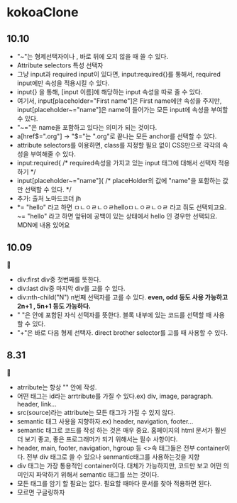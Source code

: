 # kokoaClone



## 10.10
- "~"는 형제선택자이나 , 바로 뒤에 오지 않을 때 쓸 수 있다.
- Attribute selectors 특성 선택자
- 그냥 input과 required input이 있다면, input:required{}를 통해서, required input에만 속성을 적용시킬 수 있다.
- input{} 을 통해, [input 이름]에 해당하는 input 속성을 따로 줄 수 있다.
- 여기서, input[placeholder="First name"]은 First name에만 속성을 주지만, input[placeholder~="name"]은 name이 들어가는 모든 input에 속성을 부여할 수 있다.
- "~="은 name을 포함하고 있다는 의미가 되는 것이다.
- a[href$=".org"] → "$="는 ".org"로 끝나는 모든 anchor를 선택할 수 있다.
- attribute selectors를 이용하면, class를 지정할 필요 없이 CSS만으로 각각의 속성을 부여해줄 수 있다.
- input:required{ /* required속성을 가지고 있는 input 태그에 대해서 선택자 적용하기 */
- input[placeholder~="name"]{ /* placeHolder의 값에 "name"을 포함하는 값만 선택할 수 있다. */
- 추가: 출처 노마드코더 jh
- *= "hello" 라고 하면 ㅁㄴㅇㄹㄴㅇㄹhelloㅁㄴㅇㄹㄴㅇㄹ 라고 줘도 선택되고요.
~= "hello" 라고 하면 앞뒤에 공백이 있는 상태에서 hello 인 경우만 선택되요.
MDN에 내용 있어요

## 10.09
🌼
- div:first div중 첫번째를 뜻한다.
- div:last div중 마지막 div를 고를 수 있다.
- div:nth-child("N") n번째 선택자를 고를 수 있다. <strong>even, odd 등도 사용 가능하고 2n+1 , 5n+1 등도 가능하다.</strong>
- " "은 안에 포함된 자식 선택자를 뜻한다. 블록 내부에 있는 코드를 선택할 때 사용할 수 있다.
- "+"은 바로 다음 형제 선택자. direct brother selector를 고를 때 사용할 수 있다.

## 8.31
🌼
- atrribute는 항상 "" 안에 작성.
- 어떤 태그는 id라는 arrtribute를 가질 수 있다.ex) div, image, paragraph. header, link...
- src(source)라는 attribute는 모든 태그가 가질 수 있지 않다.
- semantic 태그 사용을 지향하자.ex) header, navigation, footer...
- semantic 태그로 코드를 작성 하는 것은 매우 중요. 홈페이지의 html 문서가 훨씬 더 보기 좋고, 좋은
프로그래머가 되기 위해서는 필수 사항이다.
- header, main, footer, navigation, hgroup 등 <>속 태그들은 전부 container이다. 전부 div 태그로 쓸 수 있으나 senmantic태그를 사용하는것을 지향
- div 태그는 가장 통용적인 container이다. 대체가 가능하지만, 코드만 보고 어떤 의미인지 파악하기 위해서 semantic 태그를 쓰는 것이다.
- 모든 태그를 암기 할 필요는 없다. 필요할 때마다 문서를 찾아 적용하면 된다.
- 모르면 구글링하자

